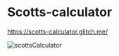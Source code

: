 # Scotts-calculator
https://scotts-calculator.glitch.me/

![scottsCalculator](https://user-images.githubusercontent.com/22201134/218853299-3c77fe5c-dfd5-4805-941e-e42c58aae62a.gif)
